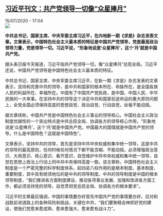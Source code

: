 <!--1594828575000-->
[习近平刊文：共产党领导一切像“众星捧月”](http://www.rfi.fr//cn/%E4%B8%AD%E5%9B%BD/20200715-%E4%B9%A0%E8%BF%91%E5%B9%B3%E5%88%8A%E6%96%87-%E5%85%B1%E4%BA%A7%E5%85%9A%E9%A2%86%E5%AF%BC%E4%B8%80%E5%88%87%E5%83%8F-%E4%BC%97%E6%98%9F%E6%8D%A7%E6%9C%88)
------

<div>15/07/2020 - 17:04</div><img src="https://s.rfi.fr/media/display/4ceaa048-1359-11ea-9588-005056a98db9/w:310/p:16x9/hx.jpg"><p><strong>中共总书记、国家主席、中央军委主席习近平，在内地新一期《求是》杂志发表文章。文章表示，中国特色社会主义最本质的特征是中国共产党领导，党是最高政治领导力量，党是领导一切。习近平说，“形象地说是‘众星捧月’，这个‘月’就是中国共产党。</strong></p><div class="t-content__body u-clearfix"><div class="m-interstitial"></div><p>据头条日报今天报道，习近平指共产党领导一切，像“众星捧月”总揽全局。习近平还说，中国共产党领导是中国特色社会主义最本质的特征。</p><p>中共总书记、国家主席、中央军委主席习近平，在新一期《求是》杂志发表的文章表示，坚持和完善中共的领导，是中共和国家的根本所在、命脉所在，是全国各族人民的利益所在、幸福所在。中国有了中国共产党执政，是中国、中国人民、中华民族的一大幸事。在坚持中共的领导这个决定中共和国家前途命运的重大原则问题上，全党全国必须保持高度的思想自觉、政治自觉、行动自觉，丝毫不能动摇。</p><p>据文章续称，中国共产党是中国特色社会主义事业的领导核心。中国社会主义政治制度优越性的一个突出特点是中共总揽全局、协调各方的领导核心作用，“形象地说是‘众星捧月’，这个‘月’就是中国共产党。中国最大的国情就是中国共产党的领导。什么是中国特色？这就是中国特色”。</p><p>文章表示，坚持中共的领导，首先是坚持中共中央权威和集中统一领导，这是中共的领导的最高原则，任何时候任何情况下都不能含糊、不能动摇。必须增强政治意识、大局意识、核心意识、看齐意识，自觉维护中共中央权威和集中统一领导，自觉在思想上政治上行动上同中共中央保持高度一致。该文章称，中国特色社会主义制度是一个严密完整的科学制度体系，起四梁八柱作用的是根本制度、基本制度、重要制度，其中具有统领地位的是中共的领导制度。中共的领导制度是中国的根本领导制度，“我们推进各方面制度建设、推动各项事业发展、加强和改进各方面工作，都必须坚持党的领导，自觉贯彻党总揽全局、协调各方的根本要求”。</p><p>习近平的文章最后强调，中国的事情要办好首先中国共产党的事情要办好。应对和战胜前进道路上的各种风险和挑战，关键在中共，“我们要聚精会神抓好党的建设，使我们党愈来愈成熟、愈来愈强大、愈来愈有战斗力”。</p><div class="o-self-promo o-self-promo--nl o-self-promo--hidden" data-selfpromo-newsletter></div><div class="o-self-promo o-self-promo--app o-self-promo--hidden" data-selfpromo-app></div></div>
